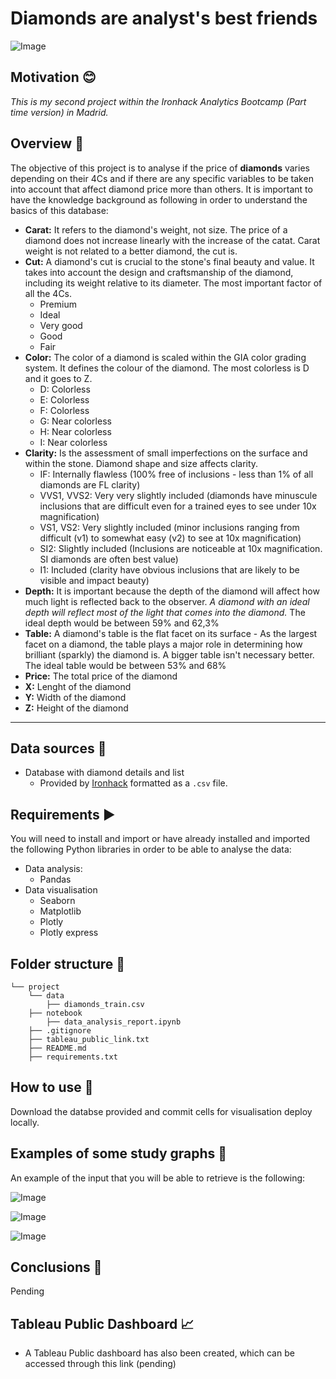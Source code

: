 # Diamonds are analyst's best friends
![Image](https://user-images.githubusercontent.com/63467553/88570093-c7aef000-d03b-11ea-8019-8f413cf62cf7.png)


## Motivation :blush:
*This is my second project within the Ironhack Analytics Bootcamp (Part time version) in Madrid.*

## Overview :gem:
The objective of this project is to analyse if the price of **diamonds** varies depending on their 4Cs and if there are any specific variables to be taken into account that affect diamond price more than others. It is important to have the knowledge background as following in order to understand the basics of this database:

- **Carat:** It refers to the diamond's weight, not size. The price of a diamond does not increase linearly with the increase of the catat. Carat weight is not related to a better diamond, the cut is. 
- **Cut:** A diamond's cut is crucial to the stone's final beauty and value. It takes into account the design and craftsmanship of the diamond, including its weight relative to its diameter. The most important factor of all the 4Cs.
    - Premium
    - Ideal
    - Very good
    - Good
    - Fair
- **Color:** The color of a diamond is scaled within the GIA color grading system. It defines the colour of the diamond. The most colorless is D and it goes to Z. 
    - D: Colorless
    - E: Colorless
    - F: Colorless
    - G: Near colorless
    - H: Near colorless
    - I: Near colorless
- **Clarity:** Is the assessment of small imperfections on the surface and within the stone. Diamond shape and size affects clarity. 
    - IF: Internally flawless (100% free of inclusions - less than 1% of all diamonds are FL clarity)
    - VVS1, VVS2: Very very slightly included (diamonds have minuscule inclusions that are difficult even for a trained eyes to see under 10x magnification)
    - VS1, VS2: Very slightly included (minor inclusions ranging from difficult (v1) to somewhat easy (v2) to see at 10x magnification)
    - SI2: Slightly included (Inclusions are noticeable at 10x magnification. SI diamonds are often best value)
    - I1: Included (clarity have obvious inclusions that are likely to be visible and impact beauty)
- **Depth:** It is important because the depth of the diamond will affect how much light is reflected back to the observer. *A diamond with an ideal depth will reflect most of the light that comes into the diamond.* The ideal depth would be between 59% and 62,3%
- **Table:** A diamond's table is the flat facet on its surface - As the largest facet on a diamond, the table plays a major role in determining how brilliant (sparkly) the diamond is. A bigger table isn't necessary better. The ideal table would be between 53% and 68%
- **Price:** The total price of the diamond
- **X:** Lenght of the diamond
- **Y:** Width of the diamond
- **Z:** Height of the diamond

---

## Data sources :scroll:
 - Database with diamond details and list
    - Provided by [Ironhack](http://www.potacho.com/files/ironhack/diamonds_train.csv) formatted as a `.csv` file.

## Requirements :arrow_forward:

You will need to install and import or have already installed and imported the following Python libraries in order to be able to analyse the data:
- Data analysis:
    - Pandas
- Data visualisation
    - Seaborn
    - Matplotlib
    - Plotly
    - Plotly express
    
## Folder structure :open_file_folder:
```
└── project   
    └── data
        ├── diamonds_train.csv
    ├── notebook
        ├── data_analysis_report.ipynb
    ├── .gitignore
    ├── tableau_public_link.txt
    ├── README.md
    ├── requirements.txt
```

## How to use :electric_plug:
Download the databse provided and commit cells for visualisation deploy locally. 

## Examples of some study graphs :tada:
An example of the input that you will be able to retrieve is the following:

![Image](https://user-images.githubusercontent.com/63467553/88977832-d9ec9080-d2be-11ea-9963-a635d711343a.png)

![Image](https://user-images.githubusercontent.com/63467553/88977835-da852700-d2be-11ea-96d4-24e1813e5ae8.png)

![Image](https://user-images.githubusercontent.com/63467553/88977837-db1dbd80-d2be-11ea-91f0-6afdef1c551f.png)


## Conclusions :pushpin:
Pending

## Tableau Public Dashboard :chart_with_upwards_trend:
- A Tableau Public dashboard has also been created, which can be accessed through this link (pending)
